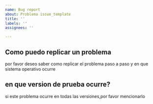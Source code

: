 ```yaml
---
name: Bug report
about: Problema issue_template
title: ''
labels: ''
assignees: ''

---
```


## Como puedo replicar un problema
por favor deseo saber como replicar el problema paso a paso y en que sistema operativo ocurre
## en que version de prueba ocurre?
si este problema ocurre en todas las versiones,por favor mencionarlo

